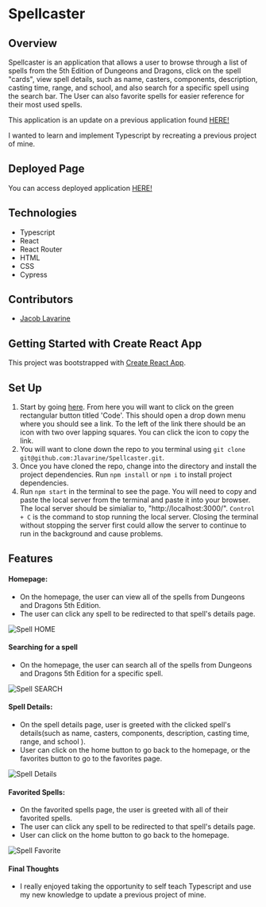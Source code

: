 # Spellcaster

## Overview

Spellcaster is an application that allows a user to browse through a list of spells from the 5th Edition of Dungeons and Dragons, click on the spell "cards", view spell details, such as name, casters, components, description, casting time, range, and school, and also search for a specific spell using the search bar. The User can also favorite spells for easier reference for their most used spells.

This application is an update on a previous application found [HERE!](https://github.com/Jlavarine/Spellcaster)

I wanted to learn and implement Typescript by recreating a previous project of mine.

## Deployed Page

You can access deployed application [HERE!](https://spellcaster-ts.vercel.app/)

## Technologies
- Typescript
- React
- React Router
- HTML
- CSS
- Cypress

## Contributors

- [Jacob Lavarine](https://github.com/Jlavarine)


## Getting Started with Create React App

This project was bootstrapped with [Create React App](https://github.com/facebook/create-react-app).

## Set Up

1. Start by going [here](https://github.com/Jlavarine/Spellcaster). From here you will want to click on the green rectangular button titled 'Code'. This should open a drop down menu where you should see a link. To the left of the link there should be an icon with two over lapping squares. You can click the icon to copy the link.
2. You will want to clone down the repo to you terminal using `git clone git@github.com:Jlavarine/Spellcaster.git`.
3. Once you have cloned the repo, change into the directory and install the project dependencies. Run `npm install` or `npm i` to install project dependencies.
4. Run `npm start` in the terminal to see the page. You will need to copy and paste the local server from the terminal and paste it into your browser. The local server should be simialiar to, "http://localhost:3000/". `Control + C` is the command to stop running the local server. Closing the terminal without stopping the server first could allow the server to continue to run in the background and cause problems.

## Features

#### Homepage:
- On the homepage, the user can view all of the spells from Dungeons and Dragons 5th Edition.
- The user can click any spell to be redirected to that spell's details page.


![Spell HOME](https://user-images.githubusercontent.com/96446170/173198049-c203a693-b86c-4f80-b367-f7a03f624f8b.gif)

#### Searching for a spell
- On the homepage, the user can search all of the spells from Dungeons and Dragons 5th Edition for a specific spell.


![Spell SEARCH](https://user-images.githubusercontent.com/96446170/173198182-86e197d7-6b53-486c-ae3f-902a0052d371.gif)


#### Spell Details:
- On the spell details page, user is greeted with the clicked spell's details(such as name, casters, components, description, casting time, range, and school ).
- User can click on the home button to go back to the homepage, or the favorites button to go to the favorites page.

![Spell Details](https://user-images.githubusercontent.com/96446170/173198130-9108a176-7a31-41a3-bae0-afef277b831a.gif)


#### Favorited Spells:
- On the  favorited spells page,  the user is greeted with all of their favorited spells.
- The user can click any spell to be redirected to that spell's details page.
- User can click on the home button to go back to the homepage.


![Spell Favorite](https://user-images.githubusercontent.com/96446170/173198144-51e31d77-f933-4c26-bc16-a493d993fc7e.gif)

#### Final Thoughts

- I really enjoyed taking the opportunity to self teach Typescript and use my new knowledge to update a previous project of mine.

